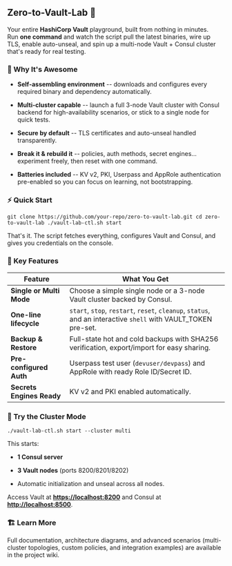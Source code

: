 Zero-to-Vault-Lab 🚀
--------------------

Your entire **HashiCorp Vault** playground, built from nothing in minutes.\
Run **one command** and watch the script pull the latest binaries, wire up TLS, enable auto-unseal, and spin up a multi-node Vault + Consul cluster that's ready for real testing.

### 🌟 Why It's Awesome

-   **Self-assembling environment** -- downloads and configures every required binary and dependency automatically.

-   **Multi-cluster capable** -- launch a full 3-node Vault cluster with Consul backend for high-availability scenarios, or stick to a single node for quick tests.

-   **Secure by default** -- TLS certificates and auto-unseal handled transparently.

-   **Break it & rebuild it** -- policies, auth methods, secret engines... experiment freely, then reset with one command.

-   **Batteries included** -- KV v2, PKI, Userpass and AppRole authentication pre-enabled so you can focus on learning, not bootstrapping.

### ⚡ Quick Start

`git clone https://github.com/your-repo/zero-to-vault-lab.git
cd zero-to-vault-lab
./vault-lab-ctl.sh start`

That's it. The script fetches everything, configures Vault and Consul, and gives you credentials on the console.

### 🧩 Key Features

| Feature | What You Get |
| --- | --- |
| **Single or Multi Mode** | Choose a simple single node or a 3-node Vault cluster backed by Consul. |
| **One-line lifecycle** | `start`, `stop`, `restart`, `reset`, `cleanup`, `status`, and an interactive `shell` with VAULT_TOKEN pre-set. |
| **Backup & Restore** | Full-state hot and cold backups with SHA256 verification, export/import for easy sharing. |
| **Pre-configured Auth** | Userpass test user (`devuser/devpass`) and AppRole with ready Role ID/Secret ID. |
| **Secrets Engines Ready** | KV v2 and PKI enabled automatically. |

### 🚀 Try the Cluster Mode

`./vault-lab-ctl.sh start --cluster multi`

This starts:

-   **1 Consul server**

-   **3 Vault nodes** (ports 8200/8201/8202)

-   Automatic initialization and unseal across all nodes.

Access Vault at **<https://localhost:8200>** and Consul at **<http://localhost:8500>**.

### 🏗️ Learn More

Full documentation, architecture diagrams, and advanced scenarios (multi-cluster topologies, custom policies, and integration examples) are available in the project wiki.